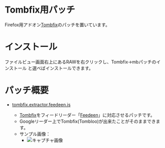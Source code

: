 # Tombfix用パッチ

Firefox用アドオン[Tombfix](https://github.com/tombfix/core "Tombfix")のパッチを置いています。

# インストール

ファイルビュー画面右上にあるRAWを右クリックし、Tombfix→mbパッチのインストール と選べばインストールできます。

# パッチ概要

* [tombfix.extractor.feedeen.js](https://github.com/Alty/tombfix/blob/master/tombfix.extractor.feedeen.js "tombfix.extractor.feedeen.js")

    * [Tombfix](https://github.com/tombfix/core "Tombfix")をフィードリーダー「[Feedeen](http://feedeen.com "Feedeen")」に対応させるパッチです。
    * Googleリーダー上でTombfix(Tombloo)が出来たことがそのままできます。
	* サンプル画像：
		*  ![キャプチャ画像](https://raw.github.com/Alty/tombfix/master/feedeen_tombfix.jpg)
		